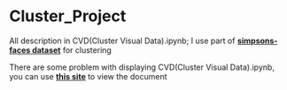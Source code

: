 # Cluster_Project
All description in CVD(Cluster Visual Data).ipynb; I use part of __[simpsons-faces dataset](https://www.kaggle.com/kostastokis/simpsons-faces)__ for clustering

There are some problem with displaying CVD(Cluster Visual Data).ipynb, you can use __[this site](https://nbviewer.jupyter.org/)__ to view the document
